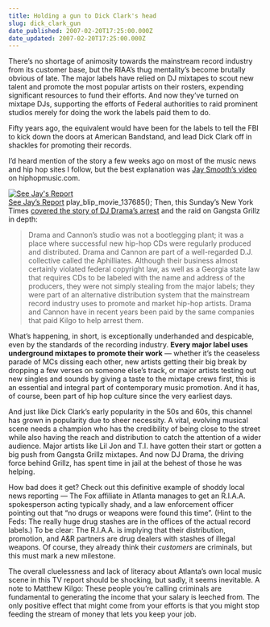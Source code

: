 ```yaml
---
title: Holding a gun to Dick Clark's head
slug: dick_clark_gun
date_published: 2007-02-20T17:25:00.000Z
date_updated: 2007-02-20T17:25:00.000Z
---
```


There’s no shortage of animosity towards the mainstream record industry from its customer base, but the RIAA’s thug mentality’s become brutally obvious of late. The major labels have relied on DJ mixtapes to scout new talent and promote the most popular artists on their rosters, expending significant resources to fund their efforts. And now they’ve turned on mixtape DJs, supporting the efforts of Federal authorities to raid prominent studios merely for doing the work the labels paid them to do.

Fifty years ago, the equivalent would have been for the labels to tell the FBI to kick down the doors at American Bandstand, and lead Dick Clark off in shackles for promoting their records.

I’d heard mention of the story a few weeks ago on most of the music news and hip hop sites I follow, but the best explanation was [Jay Smooth’s video](http://www.hiphopmusic.com/2007/01/video_dj_drama_and_the_riaa_sn.html) on hiphopmusic.com.

[![](http://blip.tv/file/get/Jsmooth995-djdramafinal933.flv.jpg "See Jay's Report")](http://blip.tv/file/get/Jsmooth995-djdramafinal933.flv)  
[See Jay’s Report](http://blip.tv/file/get/Jsmooth995-djdramafinal933.flv)
	play_blip_movie_137685();
Then, this Sunday’s New York Times [covered the story of DJ Drama’s arrest](http://www.nytimes.com/2007/02/18/magazine/18djdrama.t.html?ex=1329541200&en=419c82af262861e1&ei=5124&partner=permalink&exprod=permalink) and the raid on Gangsta Grillz in depth:

> Drama and Cannon’s studio was not a bootlegging plant; it was a place where successful new hip-hop CDs were regularly produced and distributed. Drama and Cannon are part of a well-regarded D.J. collective called the Aphilliates. Although their business almost certainly violated federal copyright law, as well as a Georgia state law that requires CDs to be labeled with the name and address of the producers, they were not simply stealing from the major labels; they were part of an alternative distribution system that the mainstream record industry uses to promote and market hip-hop artists. Drama and Cannon have in recent years been paid by the same companies that paid Kilgo to help arrest them.

What’s happening, in short, is exceptionally underhanded and despicable, even by the standards of the recording industry. **Every major label uses underground mixtapes to promote their work** — whether it’s the ceaseless parade of MCs dissing each other, new artists getting their big break by dropping a few verses on someone else’s track, or major artists testing out new singles and sounds by giving a taste to the mixtape crews first, this is an essential and integral part of contemporary music promotion. And it has, of course, been part of hip hop culture since the very earliest days.

And just like Dick Clark’s early popularity in the 50s and 60s, this channel has grown in popularity due to sheer necessity. A vital, evolving musical scene needs a champion who has the credibility of being close to the street while also having the reach and distribution to catch the attention of a wider audience. Major artists like Lil Jon and T.I. have gotten their start or gotten a big push from Gangsta Grillz mixtapes. And now DJ Drama, the driving force behind Grillz, has spent time in jail at the behest of those he was helping.

How bad does it get? Check out this definitive example of shoddy local news reporting — The Fox affiliate in Atlanta manages to get an R.I.A.A. spokesperson acting typically shady, and a law enforcement officer pointing out that “no drugs or weapons were found this time”. (Hint to the Feds: The really huge drug stashes are in the offices of the actual record labels.) To be clear: The R.I.A.A. is implying that their distribution, promotion, and A&R partners are drug dealers with stashes of illegal weapons. Of course, they already think their *customers* are criminals, but this must mark a new milestone.

The overall cluelessness and lack of literacy about Atlanta’s own local music scene in this TV report should be shocking, but sadly, it seems inevitable.
A note to Matthew Kilgo: These people you’re calling criminals are fundamental to generating the income that your salary is leeched from. The only positive effect that might come from your efforts is that you might stop feeding the stream of money that lets you keep your job.

